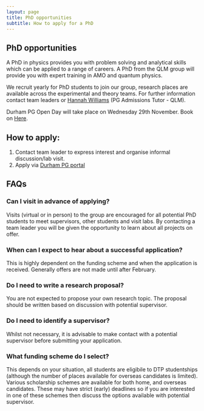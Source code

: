 ```yaml
---
layout: page
title: PhD opportunities
subtitle: How to apply for a PhD
---
```

## PhD opportunities
 
A PhD in physics provides you with problem solving and analytical skills which can be applied to a range of careers. A PhD from the QLM group will provide you with expert training in AMO and quantum physics.
 
We recruit yearly for PhD students to join our group, research places are available across the experimental and theory teams. For further information contact team leaders or [Hannah Williams](https://www.durham.ac.uk/staff/hannah-williams4/) (PG Admissions Tutor - QLM).

Durham PG Open Day will take place on Wednesday 29th November. Book on [Here](https://www.durham.ac.uk/visit-us/open-days/postgraduate/pg-open-day/).
 
## How to apply:
              
1. Contact team leader to express interest and organise informal discussion/lab visit.
2. Apply via [Durham PG portal](https://studyatdurham.microsoftcrmportals.com/en-US/ )
             
## FAQs

### Can I visit in advance of applying?
Visits (virtual or in person) to the group are encouraged for all potential PhD students to meet supervisors, other students and visit labs. By contacting a team leader you will be given the opportunity to learn about all projects on offer.
### When can I expect to hear about a successful application?
This is highly dependent on the funding scheme and when the application is received. Generally offers are not made until after February.
### Do I need to write a research proposal?
You are not expected to propose your own research topic. The proposal should be written based on discussion with potential supervisor.
### Do I need to identify a supervisor?
Whilst not necessary, it is advisable to make contact with a potential supervisor before submitting your application.

### What funding scheme do I select?
This depends on your situation, all students are eligibile to DTP studentships (although the number of places available for overseas candidates is limited). Various scholarship schemes are available for both home, and overseas candidates. These may have strict (early) deadlines so if you are interested in one of these schemes then discuss the options available with potential supervisor.

